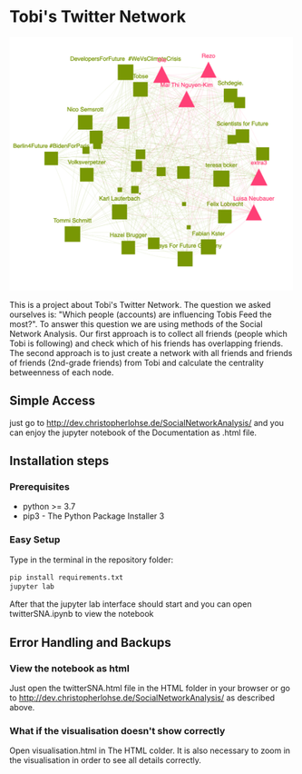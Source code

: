 # Tobi's Twitter Network

<img src="visualisation.png"  width="500">

This is a project about Tobi's Twitter Network. The question we asked ourselves is: "Which people (accounts) are influencing Tobis Feed the most?". To answer this question we are using methods of the Social Network Analysis. Our first approach is to collect all friends (people which Tobi is following) and check which of his friends has overlapping friends. The second approach is to just create a network with all friends and friends of friends (2nd-grade friends) from Tobi and calculate the centrality betweenness of each node.

## Simple Access 

just go to http://dev.christopherlohse.de/SocialNetworkAnalysis/ and you can enjoy the jupyter notebook of the Documentation as .html file.

## Installation steps

### Prerequisites

- python >= 3.7
- pip3 - The Python Package Installer 3

### Easy Setup

Type in the terminal in the repository folder:

``` bash
pip install requirements.txt
jupyter lab
```

After that the jupyter lab interface should start and you can open twitterSNA.ipynb to view the notebook

## Error Handling and Backups

### View the notebook as html 

Just open the twitterSNA.html file in the HTML folder in your browser or go to http://dev.christopherlohse.de/SocialNetworkAnalysis/ as described above.

### What if the visualisation doesn't show correctly

Open visualisation.html in The HTML colder. It is also necessary to zoom in the visualisation in order to see all details correctly.


